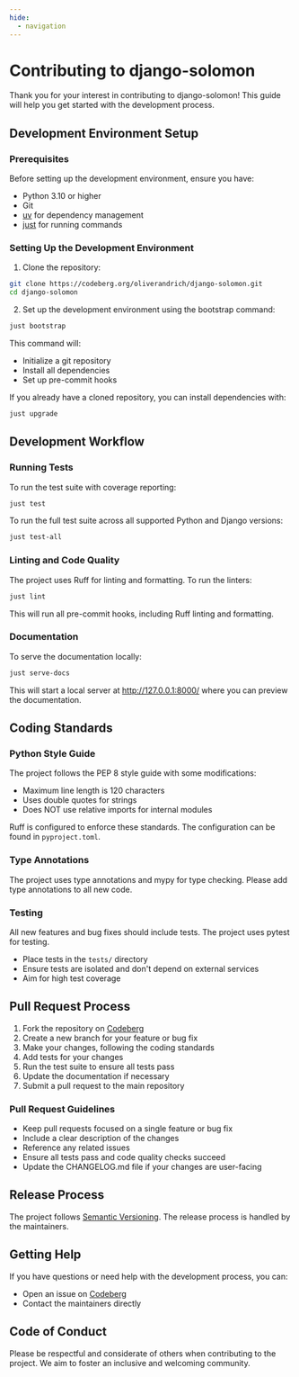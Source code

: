 ```yaml
---
hide:
  - navigation
---
```


# Contributing to django-solomon

Thank you for your interest in contributing to django-solomon! This guide will help you get started with the development process.

## Development Environment Setup

### Prerequisites

Before setting up the development environment, ensure you have:

- Python 3.10 or higher
- Git
- [uv](https://github.com/astral-sh/uv) for dependency management
- [just](https://github.com/casey/just) for running commands

### Setting Up the Development Environment

1. Clone the repository:

```bash
git clone https://codeberg.org/oliverandrich/django-solomon.git
cd django-solomon
```

2. Set up the development environment using the bootstrap command:

```bash
just bootstrap
```

This command will:
- Initialize a git repository
- Install all dependencies
- Set up pre-commit hooks

If you already have a cloned repository, you can install dependencies with:

```bash
just upgrade
```

## Development Workflow

### Running Tests

To run the test suite with coverage reporting:

```bash
just test
```

To run the full test suite across all supported Python and Django versions:

```bash
just test-all
```

### Linting and Code Quality

The project uses Ruff for linting and formatting. To run the linters:

```bash
just lint
```

This will run all pre-commit hooks, including Ruff linting and formatting.

### Documentation

To serve the documentation locally:

```bash
just serve-docs
```

This will start a local server at http://127.0.0.1:8000/ where you can preview the documentation.

## Coding Standards

### Python Style Guide

The project follows the PEP 8 style guide with some modifications:

- Maximum line length is 120 characters
- Uses double quotes for strings
- Does NOT use relative imports for internal modules

Ruff is configured to enforce these standards. The configuration can be found in `pyproject.toml`.

### Type Annotations

The project uses type annotations and mypy for type checking. Please add type annotations to all new code.

### Testing

All new features and bug fixes should include tests. The project uses pytest for testing.

- Place tests in the `tests/` directory
- Ensure tests are isolated and don't depend on external services
- Aim for high test coverage

## Pull Request Process

1. Fork the repository on [Codeberg](https://codeberg.org/oliverandrich/django-solomon)
2. Create a new branch for your feature or bug fix
3. Make your changes, following the coding standards
4. Add tests for your changes
5. Run the test suite to ensure all tests pass
6. Update the documentation if necessary
7. Submit a pull request to the main repository

### Pull Request Guidelines

- Keep pull requests focused on a single feature or bug fix
- Include a clear description of the changes
- Reference any related issues
- Ensure all tests pass and code quality checks succeed
- Update the CHANGELOG.md file if your changes are user-facing

## Release Process

The project follows [Semantic Versioning](https://semver.org/). The release process is handled by the maintainers.

## Getting Help

If you have questions or need help with the development process, you can:

- Open an issue on [Codeberg](https://codeberg.org/oliverandrich/django-solomon/issues)
- Contact the maintainers directly

## Code of Conduct

Please be respectful and considerate of others when contributing to the project. We aim to foster an inclusive and welcoming community.

